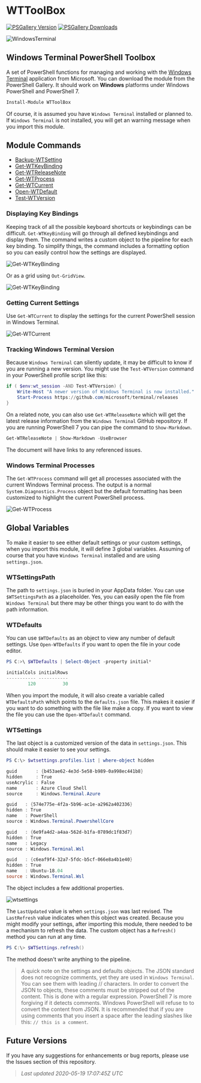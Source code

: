 # WTToolBox

[![PSGallery Version](https://img.shields.io/powershellgallery/v/WTToolbox.png?style=for-the-badge&logo=powershell&label=PowerShell%20Gallery)](https://www.powershellgallery.com/packages/WTToolBox/) [![PSGallery Downloads](https://img.shields.io/powershellgallery/dt/WTToolBox.png?style=for-the-badge&label=Downloads)](https://www.powershellgallery.com/packages/WTToolBox/)

![WindowsTerminal](assets/wt-icon.png)

## Windows Terminal PowerShell Toolbox

A set of PowerShell functions for managing and working with the [Windows Terminal](https://www.microsoft.com/store/productId/9N0DX20HK701) application from Microsoft. You can download the module from the PowerShell Gallery. It should work on __Windows__ platforms under Windows PowerShell and PowerShell 7.

```powershell
Install-Module WTToolBox
```

Of course, it is assumed you have `Windows Terminal` installed or planned to. If `Windows Terminal` is not installed, you will get an warning message when you import this module.

## Module Commands

* [Backup-WTSetting](docs/Backup-WTSetting.md)
* [Get-WTKeyBinding](docs/Get-WTKeyBinding.md)
* [Get-WTReleaseNote](docs/Get-WTReleaseNote.md)
* [Get-WTProcess](docs/Get-WTProcess.md)
* [Get-WTCurrent](docs/Get-WTCurrent.md)
* [Open-WTDefault](docs/Open-WTDefault.md)
* [Test-WTVersion](docs/Test-WTVersion.md)

### Displaying Key Bindings

Keeping track of all the possible keyboard shortcuts or keybindings can be difficult. `Get-WTKeyBinding` will go through all defined keybindings and display them. The command writes a custom object to the pipeline for each key binding. To simplify things, the command includes a formatting option so you can easily control how the settings are displayed.

![Get-WTKeyBinding](assets/get-wtkeybinding.png)

Or as a grid using `Out-GridView`.

![Get-WTKeyBinding](assets/wtkeybindings.png)

### Getting Current Settings

Use `Get-WTCurrent` to display the settings for the current PowerShell session in Windows Terminal.

![Get-WTCurrent](assets/wtcurrent.png)

### Tracking Windows Terminal Version

Because `Windows Terminal` can silently update, it may be difficult to know if you are running a new version. You might use the `Test-WTVersion` command in your PowerShell profile script like this:

```powershell
if ( $env:wt_session -AND Test-WTVersion) {
    Write-Host "A newer version of Windows Terminal is now installed." -foreground Yellow
    Start-Process https://github.com/microsoft/terminal/releases
}
```

On a related note, you can also use `Get-WTReleaseNote` which will get the latest release information from the `Windows Terminal` GitHub repository. If you are running PowerShell 7 you can pipe the command to `Show-Markdown`.

```powershell
Get-WTReleaseNote | Show-Markdown -UseBrowser
```

The document will have links to any referenced issues.

### Windows Terminal Processes

The `Get-WTProcess` command will get all processes associated with the current Windows Terminal process. The output is a normal `System.Diagnostics.Process` object but the default formatting has been customized to highlight the current PowerShell process.

![Get-WTProcess](assets/wtprocess-ansi.png)

## Global Variables

To make it easier to see either default settings or your custom settings, when you import this module, it will define 3 global variables. Assuming of course that you have `Windows Terminal` installed and are using `settings.json`.

### WTSettingsPath

The path to `settings.json` is buried in your AppData folder. You can use `$WTSettingsPath` as a placeholder. Yes, you can easily open the file from `Windows Terminal` but there may be other things you want to do with the path information.

### WTDefaults

You can use `$WTDefaults` as an object to view any number of default settings. Use `Open-WTDefaults` if you want to open the file in your code editor.

```powershell
PS C:>\ $WTDefaults | Select-Object -property initial*

initialCols initialRows
----------- -----------
        120          30
```

When you import the module, it will also create a variable called `WTDefaultsPath` which points to the `defaults.json` file. This makes it easier if you want to do something with the file like make a copy. If you want to view the file you can use the `Open-WTDefault` command.

### WTSettings

The last object is a customized version of the data in `settings.json`. This should make it easier to see your settings.

```powershell
PS C:\> $wtsettings.profiles.list | where-object hidden

guid       : {b453ae62-4e3d-5e58-b989-0a998ec441b8}
hidden     : True
useAcrylic : False
name       : Azure Cloud Shell
source     : Windows.Terminal.Azure

guid   : {574e775e-4f2a-5b96-ac1e-a2962a402336}
hidden : True
name   : PowerShell
source : Windows.Terminal.PowershellCore

guid   : {6e9fa4d2-a4aa-562d-b1fa-0789dc1f83d7}
hidden : True
name   : Legacy
source : Windows.Terminal.Wsl

guid   : {c6eaf9f4-32a7-5fdc-b5cf-066e8a4b1e40}
hidden : True
name   : Ubuntu-18.04
source : Windows.Terminal.Wsl
```

The object includes a few additional properties.

![wtsettings](assets/wtsettings.png)

The `LastUpdated` value is when `settings.json` was last revised. The `LastRefresh` value indicates when this object was created. Because you might modify your settings, after importing this module, there needed to be a mechanism to refresh the data. The custom object has a `Refresh()` method you can run at any time.

```powershell
PS C:\> $WTSettings.refresh()
```

The method doesn't write anything to the pipeline.

> A quick note on the settings and defaults objects. The JSON standard does not recognize comments, yet they are used in `Windows Terminal`. You can see them with leading // characters. In order to convert the JSON to objects, these comments must be stripped out of the content. This is done with a regular expression. PowerShell 7 is more forgiving if it detects comments. Windows PowerShell will refuse to to convert the content from JSON. It is recommended that if you are using comments that you insert a space after the leading slashes like this: `// this is a comment`.

## Future Versions

If you have any suggestions for enhancements or bug reports, please use the Issues section of this repository.

> *Last updated 2020-05-19 17:07:45Z UTC*
